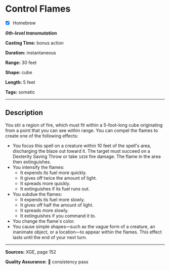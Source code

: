 # Control Flames

- [x] Homebrew

***0th-level transmutation***

**Casting Time:** bonus action

**Duration:** instantaneous

**Range:** 30 feet

**Shape:** cube

**Length:** 5 feet

**Tags:** somatic

---

## Description
You stir a region of fire, which must fit within a 5-foot-long cube originating from a point that you can see within range.
You can compel the flames to create one of the following effects:
- You focus this spell on a creature within 10 feet of the spell's area, discharging the blaze out toward it.
	The target must succeed on a Dexterity Saving Throw or take `1d10` fire damage.
	The flame in the area then extinguishes.
- You intensify the flames:
	- It expends its fuel more quickly.
	- It gives off twice the amount of light.
	- It spreads more quickly.
	- It extinguishes if its fuel runs out.
- You subdue the flames:
	- It expends its fuel more slowly.
	- It gives off half the amount of light.
	- It spreads more slowly.
	- It extinguishes if you command it to.
- You change the flame's color.
- You cause simple shapes&mdash;such as the vague form of a creature, an inanimate object, or a location&mdash;to appear within the flames.
	This effect lasts until the end of your next turn.

---

**Sources:** XGE, page 152

**Quality Assurance:** :star2: consistency pass
